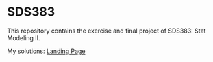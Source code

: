 # SDS383
This repository contains the exercise and final project of SDS383: Stat Modeling II.

My solutions:
[Landing Page](https://qiaohuilin.github.io/SDS383/index.html)

